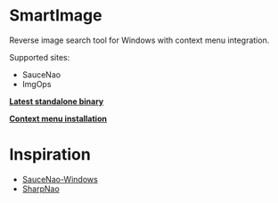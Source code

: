 # SmartImage

Reverse image search tool for Windows with context menu integration.

Supported sites:

- SauceNao
- ImgOps

**[Latest standalone binary](https://github.com/Decimation/SmartImage/blob/master/SmartImage/bin/Release/netcoreapp3.0/win10-x64/publish/SmartImage.exe)**

**[Context menu installation](https://github.com/Decimation/SmartImage/blob/master/SmartImage/AddToContextMenu.bat)**

# Inspiration

- [SauceNao-Windows](https://github.com/RoxasShadow/SauceNao-Windows)
- [SharpNao](https://github.com/Lazrius/SharpNao)
